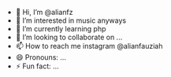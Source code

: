 - 👋 Hi, I’m @alianfz
- 👀 I’m interested in music anyways
- 🌱 I’m currently learning php
- 💞️ I’m looking to collaborate on ...
- 📫 How to reach me instagram @alianfauziah
- 😄 Pronouns: ...
- ⚡ Fun fact: ...

<!---
alianfz/alianfz is a ✨ special ✨ repository because its `README.md` (this file) appears on your GitHub profile.
You can click the Preview link to take a look at your changes.
--->
